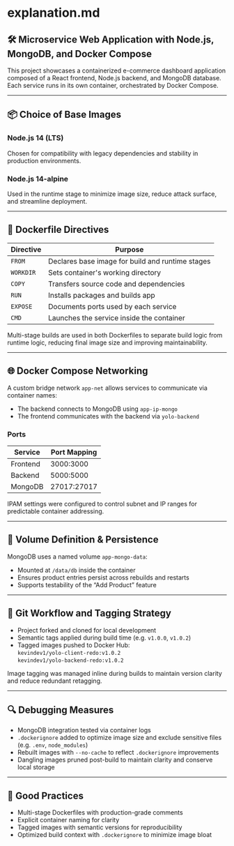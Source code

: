 # explanation.md

## 🛠 Microservice Web Application with Node.js, MongoDB, and Docker Compose

This project showcases a containerized e-commerce dashboard application composed of a React frontend, Node.js backend, and MongoDB database. Each service runs in its own container, orchestrated by Docker Compose.

---

## 📦 Choice of Base Images

### Node.js 14 (LTS)
Chosen for compatibility with legacy dependencies and stability in production environments.

### Node.js 14-alpine
Used in the runtime stage to minimize image size, reduce attack surface, and streamline deployment.

---

## 🐳 Dockerfile Directives

| Directive   | Purpose                                               |
|-------------|-------------------------------------------------------|
| `FROM`      | Declares base image for build and runtime stages      |
| `WORKDIR`   | Sets container's working directory                    |
| `COPY`      | Transfers source code and dependencies                |
| `RUN`       | Installs packages and builds app                      |
| `EXPOSE`    | Documents ports used by each service                  |
| `CMD`       | Launches the service inside the container             |

Multi-stage builds are used in both Dockerfiles to separate build logic from runtime logic, reducing final image size and improving maintainability.

---

## 🌐 Docker Compose Networking

A custom bridge network `app-net` allows services to communicate via container names:

- The backend connects to MongoDB using `app-ip-mongo`
- The frontend communicates with the backend via `yolo-backend`

### Ports

| Service   | Port Mapping   |
|-----------|---------------|
| Frontend  | 3000:3000      |
| Backend   | 5000:5000      |
| MongoDB   | 27017:27017    |

IPAM settings were configured to control subnet and IP ranges for predictable container addressing.

---

## 💾 Volume Definition & Persistence

MongoDB uses a named volume `app-mongo-data`:

- Mounted at `/data/db` inside the container
- Ensures product entries persist across rebuilds and restarts
- Supports testability of the “Add Product” feature

---

## 🔁 Git Workflow and Tagging Strategy

- Project forked and cloned for local development
- Semantic tags applied during build time (e.g. `v1.0.0`, `v1.0.2`)
- Tagged images pushed to Docker Hub:  
  `kevindev1/yolo-client-redo:v1.0.2`  
  `kevindev1/yolo-backend-redo:v1.0.2`

Image tagging was managed inline during builds to maintain version clarity and reduce redundant retagging.

---

## 🔍 Debugging Measures

- MongoDB integration tested via container logs
- `.dockerignore` added to optimize image size and exclude sensitive files (e.g. `.env`, `node_modules`)
- Rebuilt images with `--no-cache` to reflect `.dockerignore` improvements
- Dangling images pruned post-build to maintain clarity and conserve local storage

---

## 🔖 Good Practices

- Multi-stage Dockerfiles with production-grade comments
- Explicit container naming for clarity
- Tagged images with semantic versions for reproducibility
- Optimized build context with `.dockerignore` to minimize image bloat

